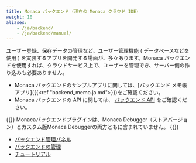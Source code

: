 ```yaml
---
title: Monaca バックエンド (現在の Monaca クラウド IDE)
weight: 10
aliases: 
    - /ja/backend/
    - /ja/backend/manual/
---
```


ユーザー登録、保存データの管理など、ユーザー管理機能 (
データベースなどを使用 )
を実装するアプリを開発する場面が、多々あります。Monaca
バックエンドを使用すれば、クラウドサービス上で、ユーザーを管理でき、サーバー側の作り込みも必要ありません。

- Monaca バックエンドのサンプルアプリに関しては、[バックエンド メモ帳アプリ]({{<ref "backend_memo.ja.md">}})をご確認ください。
- Monaca バックエンドの API に関しては、 [バックエンド API](/ja/reference/monaca_api/cloud) をご確認ください。

{{<note>}}
    Monacaバックエンドプラグインは、Monaca Debugger（ストアバージョン）とカスタム版Monaca Debuggerの両方ともに含まれていません。
{{</note>}}

- [バックエンド管理パネル](control_panel)
- [バックエンドの管理](control_operations)
- [チュートリアル](tutorial)


